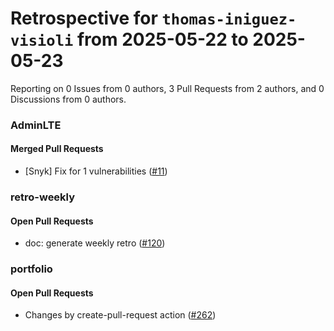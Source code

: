 # Retrospective for `thomas-iniguez-visioli` from 2025-05-22 to 2025-05-23

Reporting on 0 Issues from 0 authors, 3 Pull Requests from 2 authors, and 0 Discussions from 0 authors.


### AdminLTE

#### Merged Pull Requests

- [Snyk] Fix for 1 vulnerabilities ([#11](https://github.com/thomas-iniguez-visioli/AdminLTE/pull/11))

### retro-weekly

#### Open Pull Requests

- doc: generate weekly retro ([#120](https://github.com/thomas-iniguez-visioli/retro-weekly/pull/120))

### portfolio

#### Open Pull Requests

- Changes by create-pull-request action ([#262](https://github.com/thomas-iniguez-visioli/portfolio/pull/262))